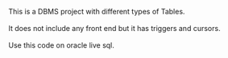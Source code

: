 This is a DBMS project with different types of Tables.<br><br>
It does not include any front end but it has triggers and cursors.<br><br>
Use this code on oracle live sql.
